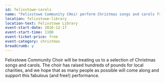 ```yaml
---
id: felixstowe-carols
name: "Felixstowe Community CHoir perform Christmas songs and carols from the library balcony"
location: felixstowe-library
location-text: Felixstowe Library
event-start-date: 2016-12-17
event-start-time: 1100
event-ticket-price: free
event-category: christmas
breadcrumb: y
---
```


Felixstowe Community Choir will be treating us to a selection of Christmas songs and carols. The choir has raised hundreds of pounds for local charities, and we hope that as many people as possible will come along and support this fabulous (and free!) performance.
